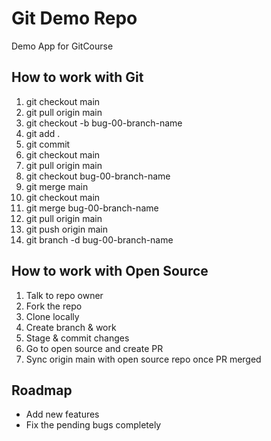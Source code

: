 # Git Demo Repo
Demo App for GitCourse

## How to work with Git
1. git checkout main
2. git pull origin main
3. git checkout -b bug-00-branch-name
4. git add .
5. git commit
6. git checkout main
7. git pull origin main
8. git checkout bug-00-branch-name
9. git merge main
10. git checkout main
11. git merge bug-00-branch-name
12. git pull origin main
13. git push origin main
14. git branch -d bug-00-branch-name

## How to work with Open Source
1. Talk to repo owner
2. Fork the repo
3. Clone locally
4. Create branch & work
5. Stage & commit changes
6. Go to open source and create PR
7. Sync origin main with open source repo once PR merged

## Roadmap
* Add new features
* Fix the pending bugs completely